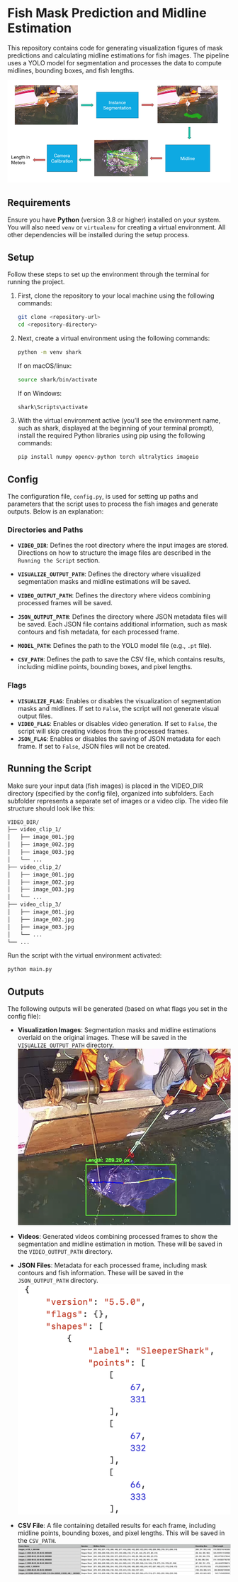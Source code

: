 # Fish Mask Prediction and Midline Estimation

This repository contains code for generating visualization figures of mask predictions and calculating midline estimations for fish images. The pipeline uses a YOLO model for segmentation and processes the data to compute midlines, bounding boxes, and fish lengths.

![Alt text](images/pipeline.png "Pipeline")

## Requirements

Ensure you have **Python** (version 3.8 or higher) installed on your system. You will also need `venv` or `virtualenv` for creating a virtual environment. All other dependencies will be installed during the setup process.

## Setup

Follow these steps to set up the environment through the terminal for running the project. 

1. First, clone the repository to your local machine using the following commands:
    ```bash
    git clone <repository-url>
    cd <repository-directory>
    ```

2. Next, create a virtual environment using the following commands:
    ```bash
    python -m venv shark
    ```

    If on macOS/linux:
    ```bash
    source shark/bin/activate
    ```

    If on Windows:
    ```bash
    shark\Scripts\activate
    ```

3. With the virtual environment active (you’ll see the environment name, such as shark, displayed at the beginning of your terminal prompt), install the required Python libraries using pip using the following commands:
    ```bash
    pip install numpy opencv-python torch ultralytics imageio
    ```

## Config

The configuration file, `config.py`, is used for setting up paths and parameters that the script uses to process the fish images and generate outputs. Below is an explanation:

### Directories and Paths

- **`VIDEO_DIR`**: Defines the root directory where the input images are stored. Directions on how to structure the image files are described in the `Running the Script` section.

- **`VISUALIZE_OUTPUT_PATH`**: Defines the directory where visualized segmentation masks and midline estimations will be saved.

- **`VIDEO_OUTPUT_PATH`**: Defines the directory where videos combining processed frames will be saved.

- **`JSON_OUTPUT_PATH`**: Defines the directory where JSON metadata files will be saved. Each JSON file contains additional information, such as mask contours and fish metadata, for each processed frame.

- **`MODEL_PATH`**: Defines the path to the YOLO model file (e.g., `.pt` file).

- **`CSV_PATH`**: Defines the path to save the CSV file, which contains results, including midline points, bounding boxes, and pixel lengths.

### Flags

- **`VISUALIZE_FLAG`**: Enables or disables the visualization of segmentation masks and midlines. If set to `False`, the script will not generate visual output files.
- **`VIDEO_FLAG`**: Enables or disables video generation. If set to `False`, the script will skip creating videos from the processed frames.
- **`JSON_FLAG`**: Enables or disables the saving of JSON metadata for each frame. If set to `False`, JSON files will not be created.

## Running the Script

Make sure your input data (fish images) is placed in the VIDEO_DIR directory (specified by the config file), organized into subfolders. Each subfolder represents a separate set of images or a video clip. The video file structure should look like this:
```bash
VIDEO_DIR/
├── video_clip_1/
│   ├── image_001.jpg
│   ├── image_002.jpg
│   ├── image_003.jpg
│   └── ...
├── video_clip_2/
│   ├── image_001.jpg
│   ├── image_002.jpg
│   ├── image_003.jpg
│   └── ...
├── video_clip_3/
│   ├── image_001.jpg
│   ├── image_002.jpg
│   ├── image_003.jpg
│   └── ...
└── ...
```

Run the script with the virtual environment activated:
```bash
python main.py
```

## Outputs
The following outputs will be generated (based on what flags you set in the config file):

- **Visualization Images**: Segmentation masks and midline estimations overlaid on the original images. These will be saved in the `VISUALIZE_OUTPUT_PATH` directory.
  ![Visualization Example](images/visualization.png "Example of a Segmentation and Midline Estimation Visualization")

- **Videos**: Generated videos combining processed frames to show the segmentation and midline estimation in motion. These will be saved in the `VIDEO_OUTPUT_PATH` directory.

- **JSON Files**: Metadata for each processed frame, including mask contours and fish information. These will be saved in the `JSON_OUTPUT_PATH` directory.
  ![JSON Example](images/json.png "Example of a JSON file")

- **CSV File**: A file containing detailed results for each frame, including midline points, bounding boxes, and pixel lengths. This will be saved in the `CSV_PATH`.
  ![csv Example](images/csv.png "Example of a csv file")
